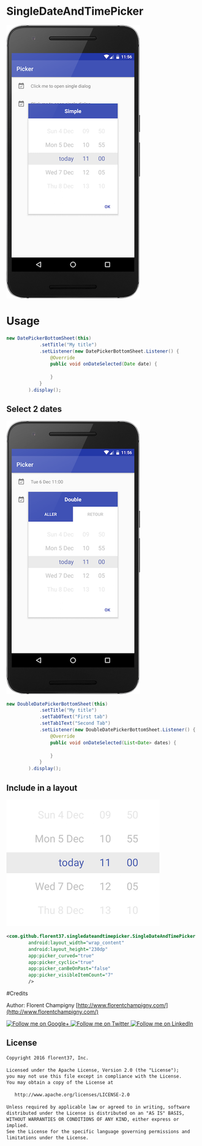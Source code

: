 # SingleDateAndTimePicker

[![screen](https://raw.githubusercontent.com/florent37/SingleDateAndTimePicker/master/media/simple_small.png)](https://www.github.com/florent37/SingleDateAndTimePicker)

# Usage

```java
new DatePickerBottomSheet(this)
            .setTitle("My title")
            .setListener(new DatePickerBottomSheet.Listener() {
                @Override
                public void onDateSelected(Date date) {
                
                }
            }
        ).display();
```

## Select 2 dates

[![screen](https://raw.githubusercontent.com/florent37/SingleDateAndTimePicker/master/media/double_small.png)](https://www.github.com/florent37/SingleDateAndTimePicker)

```java
new DoubleDatePickerBottomSheet(this)
            .setTitle("My title")
            .setTab0Text("First tab")
            .setTab1Text("Second Tab")
            .setListener(new DoubleDatePickerBottomSheet.Listener() {
                @Override
                public void onDateSelected(List<Date> dates) {
                
                }
            }
        ).display();
```

## Include in a layout

[![screen](https://raw.githubusercontent.com/florent37/SingleDateAndTimePicker/master/media/layout_small.png)](https://www.github.com/florent37/SingleDateAndTimePicker)

```xml
<com.github.florent37.singledateandtimepicker.SingleDateAndTimePicker
        android:layout_width="wrap_content"
        android:layout_height="230dp"
        app:picker_curved="true"
        app:picker_cyclic="true"
        app:picker_canBeOnPast="false"
        app:picker_visibleItemCount="7"
        />
```

#Credits

Author: Florent Champigny [http://www.florentchampigny.com/](http://www.florentchampigny.com/)

<a href="https://plus.google.com/+florentchampigny">
  <img alt="Follow me on Google+"
       src="https://raw.githubusercontent.com/florent37/DaVinci/master/mobile/src/main/res/drawable-hdpi/gplus.png" />
</a>
<a href="https://twitter.com/florent_champ">
  <img alt="Follow me on Twitter"
       src="https://raw.githubusercontent.com/florent37/DaVinci/master/mobile/src/main/res/drawable-hdpi/twitter.png" />
</a>
<a href="https://www.linkedin.com/in/florentchampigny">
  <img alt="Follow me on LinkedIn"
       src="https://raw.githubusercontent.com/florent37/DaVinci/master/mobile/src/main/res/drawable-hdpi/linkedin.png" />
</a>


License
--------

    Copyright 2016 florent37, Inc.

    Licensed under the Apache License, Version 2.0 (the "License");
    you may not use this file except in compliance with the License.
    You may obtain a copy of the License at

       http://www.apache.org/licenses/LICENSE-2.0

    Unless required by applicable law or agreed to in writing, software
    distributed under the License is distributed on an "AS IS" BASIS,
    WITHOUT WARRANTIES OR CONDITIONS OF ANY KIND, either express or implied.
    See the License for the specific language governing permissions and
    limitations under the License.
